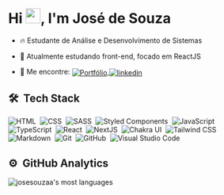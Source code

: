 <h1 align="left">Hi <img src="https://raw.githubusercontent.com/kaueMarques/kaueMarques/master/hi.gif" width="30px">, I'm José de Souza</h1>

- 🔥 Estudante de Análise e Desenvolvimento de Sistemas

- 🌱 Atualmente estudando front-end, focado em ReactJS

- 🔭 Me encontre: <a href="https://josesouzaa.github.io" target="_blank">
  <img align="center" src="https://img.shields.io/badge/Portf%C3%B3lio-Jos%C3%A9%20de%20Souza-05122A?style=flat" alt="Portfólio"/>
</a> <a href="https://www.linkedin.com/in/jose-de-souza/" target="_blank">
  <img align="center" src="https://img.shields.io/badge/-José_de_Souza-05122A?style=flat&logo=linkedin" alt="linkedin"/>
</a>

## 🛠 &nbsp;Tech Stack

![HTML](https://img.shields.io/badge/-HTML-05122A?style=flat&logo=HTML5)&nbsp;
![CSS](https://img.shields.io/badge/-CSS-05122A?style=flat&logo=CSS3&logoColor=1572B6)&nbsp;
![SASS](https://img.shields.io/badge/-SASS-05122A?style=flat&logo=sass)&nbsp;
![Styled Components](https://img.shields.io/badge/-Styled_Components-05122A?style=flat&logo=styledcomponents)&nbsp;
![JavaScript](https://img.shields.io/badge/-JavaScript-05122A?style=flat&logo=javascript)&nbsp;
![TypeScript](https://img.shields.io/badge/-TypeScript-05122A?style=flat&logo=typescript)&nbsp;
![React](https://img.shields.io/badge/-React-05122A?style=flat&logo=react)&nbsp;
![NextJS](https://img.shields.io/badge/-NextJS-05122A?style=flat&logo=Next.JS)&nbsp;
![Chakra UI](https://img.shields.io/badge/-Chakra_UI-05122A?style=flat&logo=chakraui)&nbsp;
![Tailwind CSS](https://img.shields.io/badge/-TailwindCSS-05122A?style=flat&logo=TailwindCSS)&nbsp;
![Markdown](https://img.shields.io/badge/-Markdown-05122A?style=flat&logo=markdown)&nbsp;
![Git](https://img.shields.io/badge/-Git-05122A?style=flat&logo=git)&nbsp;
![GitHub](https://img.shields.io/badge/-GitHub-05122A?style=flat&logo=github)&nbsp;
![Visual Studio Code](https://img.shields.io/badge/-Visual%20Studio%20Code-05122A?style=flat&logo=visual-studio-code&logoColor=007ACC)&nbsp;

## ⚙️ &nbsp;GitHub Analytics

<p align="left">
<img src="https://github-readme-stats.vercel.app/api/top-langs/?username=josesouzaa&layout=compact&theme=vision-friendly-dark" alt="josesouzaa's most languages"/>
</p>

<!--
**josesouzaa/josesouzaa** is a ✨ _special_ ✨ repository because its `README.md` (this file) appears on your GitHub profile.

Here are some ideas to get you started:

- 🔭 I’m currently working on ...
- 🌱 I’m currently learning ...
- 👯 I’m looking to collaborate on ...
- 🤔 I’m looking for help with ...
- 💬 Ask me about ...
- 📫 How to reach me: ...
- 😄 Pronouns: ...
- ⚡ Fun fact: ...
-->
